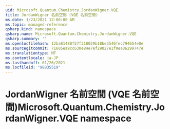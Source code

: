 ```yaml
---
uid: Microsoft.Quantum.Chemistry.JordanWigner.VQE
title: JordanWigner 名前空間 (VQE 名前空間)
ms.date: 1/23/2021 12:00:00 AM
ms.topic: managed-reference
qsharp.kind: namespace
qsharp.name: Microsoft.Quantum.Chemistry.JordanWigner.VQE
qsharp.summary: ''
ms.openlocfilehash: 12ba81488f57f318029b18be3546fec794654e0e
ms.sourcegitcommit: 71605ea9cc630e84e7ef29027e1f0ea06299747e
ms.translationtype: MT
ms.contentlocale: ja-JP
ms.lasthandoff: 01/26/2021
ms.locfileid: "98835519"
---
```

# <a name="microsoftquantumchemistryjordanwignervqe-namespace"></a><span data-ttu-id="31874-102">JordanWigner 名前空間 (VQE 名前空間)</span><span class="sxs-lookup"><span data-stu-id="31874-102">Microsoft.Quantum.Chemistry.JordanWigner.VQE namespace</span></span>



